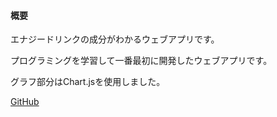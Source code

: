 #### 概要
エナジードリンクの成分がわかるウェブアプリです。

プログラミングを学習して一番最初に開発したウェブアプリです。

グラフ部分はChart.jsを使用しました。

[GitHub](https://github.com/Yota-K/energy_drink)
